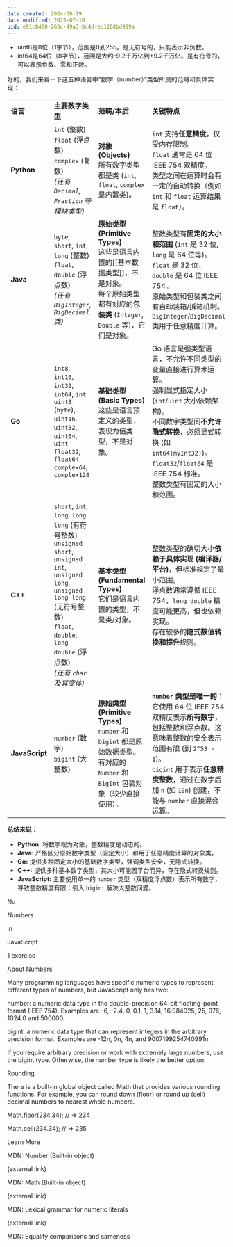 ```yaml
---
date created: 2024-08-19
date modified: 2025-07-10
uid: e91c8480-263c-49a3-8c4d-ec1268bd909a
---
```

- uint8是8位（1字节），范围是0到255。是无符号的，只能表示非负数。
- int64是64位（8字节），范围是大约-9.2千万亿到+9.2千万亿。是有符号的，可以表示负数、零和正数。

好的，我们来看一下这五种语言中“数字（number）”类型所属的范畴和具体实现：

|                |                                                                                                                                                                                                |                                                                                                             |                                                                                                                                                                               |
| -------------- | ---------------------------------------------------------------------------------------------------------------------------------------------------------------------------------------------- | ----------------------------------------------------------------------------------------------------------- | ----------------------------------------------------------------------------------------------------------------------------------------------------------------------------- |
| **语言**         | **主要数字类型**                                                                                                                                                                                     | **范畴/本质**                                                                                                   | **关键特点**                                                                                                                                                                      |
| **Python**     | `int` (整数)<br>`float` (浮点数)<br>`complex` (复数)<br>*(还有 `Decimal`, `Fraction` 等模块类型)*                                                                                                            | **对象 (Objects)**<br>所有数字类型都是类 (`int`, `float`, `complex` 是内置类)。| `int` 支持**任意精度**，仅受内存限制。<br>`float` 通常是 64 位 IEEE 754 双精度。<br>类型之间在运算时会有一定的自动转换（例如 `int` 和 `float` 运算结果是 `float`）。|
| **Java**       | `byte`, `short`, `int`, `long` (整数)<br>`float`, `double` (浮点数)<br>*(还有 `BigInteger`, `BigDecimal` 类)*                                                                                          | **原始类型 (Primitive Types)**<br>这些是语言内置的[[基本数据类型]]，不是对象。<br>每个原始类型都有对应的**包装类** (`Integer`, `Double` 等)，它们是对象。| 整数类型有**固定的大小和范围** (`int` 是 32 位, `long` 是 64 位等)。<br>`float` 是 32 位，`double` 是 64 位 IEEE 754。<br>原始类型和包装类之间有自动装箱/拆箱机制。<br>`BigInteger`/`BigDecimal` 类用于任意精度计算。|
| **Go**         | `int8`, `int16`, `int32`, `int64`, `int`<br>`uint8` (`byte`), `uint16`, `uint32`, `uint64`, `uint`<br>`float32`, `float64`<br>`complex64`, `complex128`                                        | **基础类型 (Basic Types)**<br>这些是语言预定义的类型，表现为值类型，不是对象。| Go 语言是强类型语言，不允许不同类型的变量直接进行算术运算。<br>强制显式指定大小 (`int`/`uint` 大小依赖架构)。<br>不同数字类型间**不允许隐式转换**，必须显式转换 (如 `int64(myInt32)`)。<br>`float32`/`float64` 是 IEEE 754 标准。<br>整数类型有固定的大小和范围。|
| **C++**        | `short`, `int`, `long`, `long long` (有符号整数)<br>`unsigned short`, `unsigned int`, `unsigned long`, `unsigned long long` (无符号整数)<br>`float`, `double`, `long double` (浮点数)<br>*(还有 `char` 及其变体)* | **基本类型 (Fundamental Types)**<br>它们是语言内置的类型，不是类/对象。| 整数类型的确切大小**依赖于具体实现 (编译器/平台)**，但标准规定了最小范围。<br>浮点数通常遵循 IEEE 754，`long double` 精度可能更高，但也依赖实现。<br>存在较多的**隐式数值转换和提升**规则。|
| **JavaScript** | `number` (数字)<br>`bigint` (大整数)                                                                                                                                                                | **原始类型 (Primitive Types)**<br>`number` 和 `bigint` 都是原始数据类型。有对应的 `Number` 和 `BigInt` 包装对象（较少直接使用）。| **`number` 类型是唯一的**：它使用 64 位 IEEE 754 双精度表示**所有数字**，包括整数和浮点数。这意味着整数的安全表示范围有限 (到 `2^53 - 1`)。<br>`bigint` 用于表示**任意精度整数**，通过在数字后加 `n` (如 `10n`) 创建，不能与 `number` 直接混合运算。|

**总结来说：**

- **Python:** 将数字视为对象，整数精度是动态的。
- **Java:** 严格区分原始数字类型（固定大小）和用于任意精度计算的对象类。
- **Go:** 提供多种固定大小的基础数字类型，强调类型安全，无隐式转换。
- **C++:** 提供多种基本数字类型，其大小可能因平台而异，存在隐式转换规则。
- **JavaScript:** 主要使用单一的 `number` 类型（双精度浮点数）表示所有数字，导致整数精度有限；引入 `bigint` 解决大整数问题。

Nu

Numbers

in

JavaScript

1 exercise

About Numbers

Many programming languages have specific numeric types to represent different types of numbers, but JavaScript only has two:

  

number: a numeric data type in the double-precision 64-bit floating-point format (IEEE 754). Examples are -6, -2.4, 0, 0.1, 1, 3.14, 16.984025, 25, 976, 1024.0 and 500000.

bigint: a numeric data type that can represent integers in the arbitrary precision format. Examples are -12n, 0n, 4n, and 9007199254740991n.

If you require arbitrary precision or work with extremely large numbers, use the bigint type. Otherwise, the number type is likely the better option.

  

Rounding

There is a built-in global object called Math that provides various rounding functions. For example, you can round down (floor) or round up (ceil) decimal numbers to nearest whole numbers.

  

Math.floor(234.34); // => 234

Math.ceil(234.34); // => 235

Learn More

MDN: Number (Built-in object)

(external link)

MDN: Math (Built-in object)

(external link)

MDN: Lexical grammar for numeric literals

(external link)

MDN: Equality comparisons and sameness
